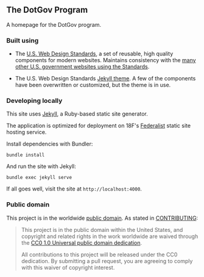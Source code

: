 ## The DotGov Program

A homepage for the DotGov program.

### Built using

* The [U.S. Web Design Standards](https://standards.usa.gov), a set of reusable, high quality components for modern websites. Maintains consistency with the [many other U.S. government websites using the Standards](https://github.com/18F/web-design-standards/blob/develop/WHO_IS_USING_USWDS.md#website-and-applications-that-use-the-standards).

* The U.S. Web Design Standards [Jekyll theme](https://github.com/18F/uswds-jekyll). A few of the components have been overwritten or customized, but the theme is in use.

### Developing locally

This site uses [Jekyll](https://jekyllrb.com), a Ruby-based static site generator.

The application is optimized for deployment on 18F's [Federalist](https://federalist.18f.gov) static site hosting service.

Install dependencies with Bundler:

```
bundle install
```

And run the site with Jekyll:

```
bundle exec jekyll serve
```

If all goes well, visit the site at `http://localhost:4000`.

### Public domain

This project is in the worldwide [public domain](LICENSE.md). As stated in [CONTRIBUTING](CONTRIBUTING.md):

> This project is in the public domain within the United States, and copyright and related rights in the work worldwide are waived through the [CC0 1.0 Universal public domain dedication](https://creativecommons.org/publicdomain/zero/1.0/).
>
> All contributions to this project will be released under the CC0 dedication. By submitting a pull request, you are agreeing to comply with this waiver of copyright interest.
